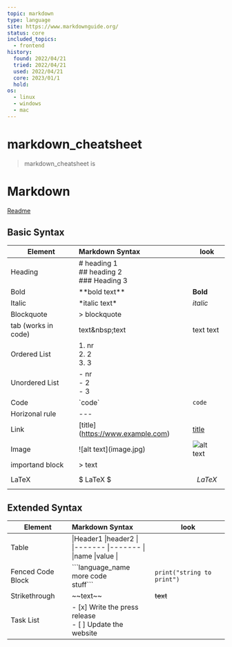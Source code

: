 ```yaml
---
topic: markdown
type: language
site: https://www.markdownguide.org/
status: core
included_topics: 
  - frontend
history:
  found: 2022/04/21
  tried: 2022/04/21
  used: 2022/04/21
  core: 2023/01/1
  hold: 
os:
  - linux
  - windows
  - mac
---
```


# markdown_cheatsheet

> markdown_cheatsheet is 
# Markdown
[Readme](README.md)

## Basic Syntax
| Element             | Markdown Syntax                              | look                             |
| ------------------- | :------------------------------------------- | -------------------------------- |
| Heading             | # heading 1<br>## heading 2<br>### Heading 3 |                                  |
| Bold                | \*\*bold text\*\*                            | **Bold**                         |
| Italic              | \*italic text\*                              | *italic*                         |
| Blockquote          | > blockquote                                 |                                  |
| tab (works in code) | text\&nbsp;text                              | text&nbsp;text                   |
| Ordered List        | 1. nr <br>2. 2<br> 3. 3                      |                                  |
| Unordered List      | - nr <br>- 2<br> - 3                         |                                  |
| Code                | \`code\`                                     | `code`                           |
| Horizonal rule      | \---                                         |                                  |
| Link                | \[title](https://www.example.com)            | [title](https://www.example.com) |
| Image               | !\[alt text](image.jpg)                      | ![alt text](image.jpg)           |
| importand block     | \> text                                      |                                  |
| LaTeX               | \$ LaTeX \$                                  | $$ LaTeX $$                      |

## Extended Syntax
| Element           | Markdown Syntax                                                           | look                           |
| ----------------- | :------------------------------------------------------------------------ | ------------------------------ |
| Table             | \|Header1 \|header2 \| <br> \|------- \|------- \| <br> \|name \|value \| |                                |
| Fenced Code Block | \```language_name <br>more code <br>stuff```                              | ```print("string to print")``` |
| Strikethrough     | \~\~text\~\~                                                                | ~~text~~                       |
| Task List         | - [x] Write the press release <br>- [ ] Update the website                |                                |

